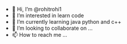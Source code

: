 - 👋 Hi, I’m @rohitrohi1
- 👀 I’m interested in learn code
- 🌱 I’m currently learning java python and c++
- 💞️ I’m looking to collaborate on ...
- 📫 How to reach me ...

<!---
rohitrohi1/rohitrohi1 is a ✨ special ✨ repository because its `README.md` (this file) appears on your GitHub profile.
You can click the Preview link to take a look at your changes.
--->
